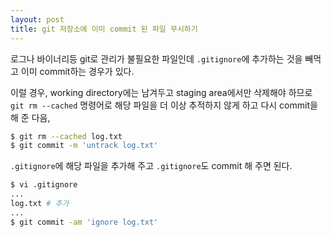 ```yaml
---
layout: post
title: git 저장소에 이미 commit 된 파일 무시하기
---
```


로그나 바이너리등 git로 관리가 불필요한 파일인데 `.gitignore`에 추가하는 것을 빼먹고 이미 commit하는 경우가 있다.

이럴 경우, working directory에는 남겨두고 staging area에서만 삭제해야 하므로 `git rm --cached` 명령어로 해당 파일을 더 이상 추적하지 않게 하고 다시 commit을 해 준 다음,


```sh
$ git rm --cached log.txt
$ git commit -m 'untrack log.txt'
```

`.gitignore`에 해당 파일을 추가해 주고 `.gitignore`도 commit 해 주면 된다.

```sh
$ vi .gitignore
...
log.txt # 추가
...
$ git commit -am 'ignore log.txt'
```
